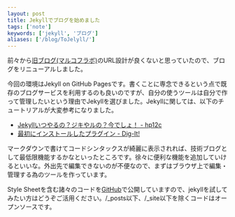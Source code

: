 ```yaml
---
layout: post
title: Jekyllでブログを始めました
tags: ['note']
keywords: ['jekyll', 'ブログ']
aliases: ['/blog/ToJelyll/']
---
```


前々から[旧ブログ(マルコフラボ)](http://markovlabo.net)のURL設計が良くないと思っていたので、ブログをリニューアルしました。

今回の環境はJekyll on GitHub Pagesです。書くことに専念できるという点で既存のブログサービスを利用するのも良いのですが、自分の使うツールは自分で作って管理したいという理由でJekyllを選びました。Jekyllに関しては、以下のチュートリアルが大変参考になりました。

* [Jekyllいつやるの？ジキやルの？今でしょ！ - hp12c](http://melborne.github.io/2013/05/20/now-the-time-to-start-jekyll/)
* [最初にインストールしたプラグイン - Dig-It!](http://tech.toshiya240.com/articles/2013/01/jekyll-plugins.html)

マークダウンで書けてコードシンタックスが綺麗に表示されれば、技術ブログとして最低限機能するかなといったところです。徐々に便利な機能を追加していけるといいな。外出先で編集できないのが不便なので、まずはブラウザ上で編集・管理する為のツールを作っています。

Style Sheetを含む諸々のコードを[GitHub](https://github.com/Mrk1869/source-mrk1869.github.com)で公開していますので、jekyllを試してみたい方はどうぞご活用ください。/_posts以下、/_site以下を除くコードはオープンソースです。
